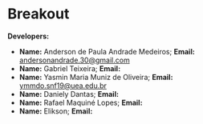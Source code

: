 # Breakout

<b>Developers:</b>

- <b>Name:</b> Anderson de Paula Andrade Medeiros; <b>Email:</b> andersonandrade.30@gmail.com
- <b>Name:</b> Gabriel Teixeira; <b>Email:</b> 
- <b>Name:</b> Yasmin Maria Muniz de Oliveira; <b>Email:</b> ymmdo.snf19@uea.edu.br
- <b>Name:</b> Daniely Dantas; <b>Email:</b> 
- <b>Name:</b> Rafael Maquiné Lopes; <b>Email:</b>
- <b>Name:</b> Elikson; <b>Email:</b>
